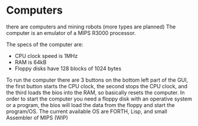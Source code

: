 # Computers

there are computers and mining robots (more types are planned)
The computer is an emulator of a MIPS R3000 processor.

The specs of the computer are:
- CPU clock speed is 1MHz
- RAM is 64kB
- Floppy disks have 128 blocks of 1024 bytes

To run the computer there are 3 buttons on the bottom left part of the GUI, 
the first button starts the CPU clock, 
the second stops the CPU clock, 
and the third loads the bios into the RAM, so basically resets the computer.
In order to start the computer you need a floppy disk with an operative system or a program, 
the bios will load the data from the floppy and start the program/OS.
The current available OS are FORTH, Lisp, and small Assembler of MIPS (WIP)


